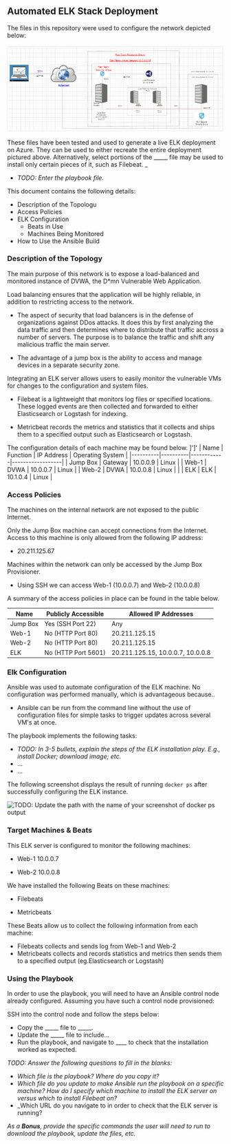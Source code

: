 ## Automated ELK Stack Deployment

The files in this repository were used to configure the network depicted below:

![](https://github.com/RandiSpencer/Elk-Stack-Project/blob/main/Network_Diagram_Final.PNG)

These files have been tested and used to generate a live ELK deployment on Azure. They can be used to either recreate the entire deployment pictured above. Alternatively, select portions of the _____ file may be used to install only certain pieces of it, such as Filebeat.
_
  - _TODO: Enter the playbook file._

This document contains the following details:
- Description of the Topologu
- Access Policies
- ELK Configuration
  - Beats in Use
  - Machines Being Monitored
- How to Use the Ansible Build


### Description of the Topology

The main purpose of this network is to expose a load-balanced and monitored instance of DVWA, the D*mn Vulnerable Web Application.

Load balancing ensures that the application will be highly reliable, in addition to restricting access to the network.

- The aspect of security that load balancers is in the defense of organizations against DDos attacks. It does this by first analyzing the data traffic and then determines where to distribute that traffic accross a number of servers. The purpose is to balance the traffic and shift any malicious traffic the main server.

- The advantage of a jump box is the ability to access and manage devices in a separate security zone.

Integrating an ELK server allows users to easily monitor the vulnerable VMs for changes to the configuration and system files.

- Filebeat is a lightweight that monitors log files or specified locations. These logged events are then collected and forwarded to either Elasticsearch or Logstash for indexing. 

- Metricbeat records the metrics and statistics that it collects and ships them to a specified output such as Elasticsearch or Logstash.

The configuration details of each machine may be found below.
]']'
| Name     | Function | IP Address | Operating System |
|----------|----------|------------|------------------|
| Jump Box | Gateway  | 10.0.0.9   | Linux            |
| Web-1    | DVWA     | 10.0.0.7   | Linux            |
| Web-2    | DVWA     | 10.0.0.8   | Linux            |                  |
| ELK      | ELK      | 10.1.0.4   | Linux            |

### Access Policies

The machines on the internal network are not exposed to the public Internet. 

Only the Jump Box machine can accept connections from the Internet. Access to this machine is only allowed from the following IP address:

- 20.211.125.67

Machines within the network can only be accessed by the Jump Box Provisioner.

- Using SSH we can access Web-1 (10.0.0.7) and Web-2 (10.0.0.8)  

A summary of the access policies in place can be found in the table below.

| Name     | Publicly Accessible |      Allowed IP Addresses         |
|----------|---------------------|-----------------------------------|
| Jump Box | Yes (SSH Port 22)   | Any                               |
| Web-1    | No (HTTP Port 80)   | 20.211.125.15                     |
| Web-2    | No (HTTP Port 80)   | 20.211.125.15                     |
| ELK      | No (HTTP Port 5601) | 20.211.125.15, 10.0.0.7, 10.0.0.8 |

### Elk Configuration

Ansible was used to automate configuration of the ELK machine. No configuration was performed manually, which is advantageous because..

- Ansible can be run from the command line without the use of configuration files for simple tasks to trigger updates across several VM's at once. 

The playbook implements the following tasks:
- _TODO: In 3-5 bullets, explain the steps of the ELK installation play. E.g., install Docker; download image; etc._
- ...
- ...

The following screenshot displays the result of running `docker ps` after successfully configuring the ELK instance.

![TODO: Update the path with the name of your screenshot of docker ps output](Images/docker_ps_output.png)

### Target Machines & Beats
This ELK server is configured to monitor the following machines:
  
- Web-1 10.0.0.7

- Web-2 10.0.0.8


We have installed the following Beats on these machines:

- Filebeats

- Metricbeats

These Beats allow us to collect the following information from each machine:

- Filebeats collects and sends log from Web-1 and Web-2
- Metricbeats collects and records statistics and metrics then sends them to a specified output (eg.Elasticsearch or Logstash)

### Using the Playbook
In order to use the playbook, you will need to have an Ansible control node already configured. Assuming you have such a control node provisioned: 

SSH into the control node and follow the steps below:
- Copy the _____ file to _____.
- Update the _____ file to include...
- Run the playbook, and navigate to ____ to check that the installation worked as expected.

_TODO: Answer the following questions to fill in the blanks:_
- _Which file is the playbook? Where do you copy it?_
- _Which file do you update to make Ansible run the playbook on a specific machine? How do I specify which machine to install the ELK server on versus which to install Filebeat on?_
- _Which URL do you navigate to in order to check that the ELK server is running?

_As a **Bonus**, provide the specific commands the user will need to run to download the playbook, update the files, etc._
